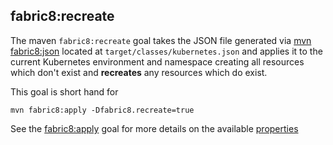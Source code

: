 ## fabric8:recreate

The maven `fabric8:recreate` goal takes the JSON file generated via [mvn fabric8:json](mavenFabric8Json.html) located at `target/classes/kubernetes.json` and applies it to the current Kubernetes environment and namespace creating all resources which don't exist and **recreates** any resources which do exist. 

This goal is short hand for 

```
mvn fabric8:apply -Dfabric8.recreate=true
```

See the  [fabric8:apply](mavenFabric8Apply.html) goal for more details on the available [properties](mavenFabric8Apply.html#maven-properties)
